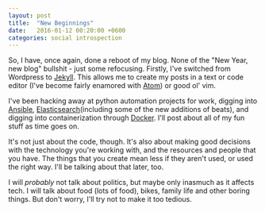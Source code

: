 ```yaml
---
layout: post
title:  "New Beginnings"
date:   2016-01-12 00:20:00 +0600
categories: social introspection
---
```

So, I have, once again, done a reboot of my blog. None of the "New Year, new blog" bullshit - just some refocusing. Firstly, I've switched from Wordpress to [Jekyll](http://jekyllrb.com/). This allows me to create my posts in a text or code editor (I've become fairly enamored with [Atom](https://atom.io/)) or good ol' vim.  

I've been hacking away at python automation projects for work, digging into [Ansible](https://github.com/ansible/ansible), [Elasticsearch](https://www.elastic.co/products/elasticsearch)(including some of the new additions of beats), and digging into containerization through [Docker](http://www.docker.com/). I'll post about all of my fun stuff as time goes on.  

It's not just about the code, though. It's also about making good decisions with the technology you're working with, and the resources and people that you have. The things that you create mean less if they aren't used, or used the right way. I'll be talking about that later, too.

I will *probably* not talk about politics, but maybe only inasmuch as it affects tech. I will talk about food (lots of food), bikes, family life and other boring things. But don't worry, I'll try not to make it too tedious.
